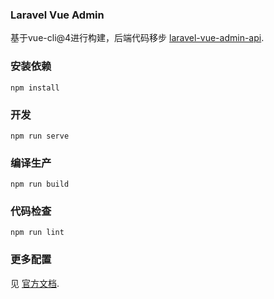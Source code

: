 ### Laravel Vue Admin

基于vue-cli@4进行构建，后端代码移步 [laravel-vue-admin-api](https://github.com/jassue/laravel-vue-admin-api.git).

### 安装依赖

```
npm install
```

### 开发
```
npm run serve
```

### 编译生产
```
npm run build
```

### 代码检查
```
npm run lint
```

### 更多配置
见 [官方文档](https://cli.vuejs.org/config/).